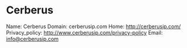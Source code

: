 
# Cerberus

Name: Cerberus
Domain: cerberusip.com
Home: http://cerberusip.com/
Privacy_policy: http://www.cerberusip.com/privacy-policy
Email: info@cerberusip.com
